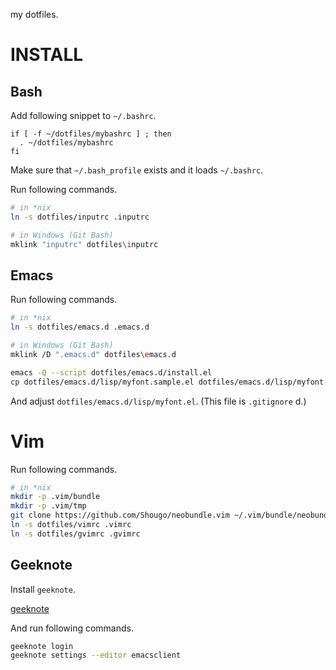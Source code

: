 my dotfiles.

# INSTALL

## Bash

Add following snippet to `~/.bashrc`.

```bash:~/.bashrc
if [ -f ~/dotfiles/mybashrc ] ; then
  . ~/dotfiles/mybashrc
fi
```

Make sure that `~/.bash_profile` exists and it loads `~/.bashrc`.

Run following commands.

```bash
# in *nix
ln -s dotfiles/inputrc .inputrc

# in Windows (Git Bash)
mklink "inputrc" dotfiles\inputrc
```

## Emacs

Run following commands.

```bash
# in *nix
ln -s dotfiles/emacs.d .emacs.d

# in Windows (Git Bash)
mklink /D ".emacs.d" dotfiles\emacs.d
```

```bash
emacs -Q --script dotfiles/emacs.d/install.el
cp dotfiles/emacs.d/lisp/myfont.sample.el dotfiles/emacs.d/lisp/myfont.el
```

And adjust `dotfiles/emacs.d/lisp/myfont.el`. (This file is `.gitignore` d.)

# Vim

Run following commands.

```bash
# in *nix
mkdir -p .vim/bundle
mkdir -p .vim/tmp
git clone https://github.com/Shougo/neobundle.vim ~/.vim/bundle/neobundle.vim
ln -s dotfiles/vimrc .vimrc
ln -s dotfiles/gvimrc .gvimrc
```

## Geeknote

Install `geeknote`.

[geeknote](http://www.geeknote.me/)

And run following commands.

```bash
geeknote login
geeknote settings --editor emacsclient
```
